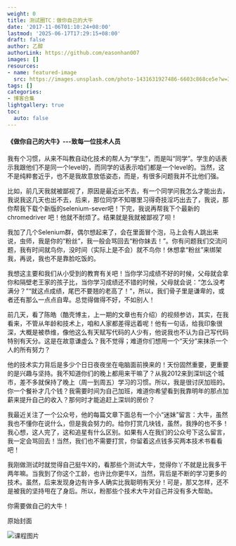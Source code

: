 ```yaml
---
weight: 0
title: 测试圈TC：做你自己的大牛
date: '2017-11-06T01:10:24+08:00'
lastmod: '2025-06-17T17:29:15+08:00'
draft: false
author: 乙醇
authorLink: https://github.com/easonhan007
images: []
resources:
- name: featured-image
  src: https://images.unsplash.com/photo-1431631927486-6603c868ce5e?w=300
tags: []
categories:
- 博客合集
lightgallery: true
toc:
  auto: false
---
```




#### 《做你自己的大牛》---致每一位技术人员

我有个习惯，从来不叫教自动化技术的帮人为“学生”，而是叫“同学”。学生的话表示我跟他们不是同一个level的，而同学的话表示咱们都是一个level的。当然，这不是纯粹套近乎，也不是我故意放低姿态，而是，有很多问题我并不比他们强。

比如，前几天我就被鄙视了，原因是最近出不去，有一个同学问我怎么才能出去，我说我这几天也出不去，后来，那位同学不知哪里习得奇技淫巧出去了，我说，那你帮我下载个新版的selenium-sever吧！下完，我说再帮我下个最新的chromedriver 吧！他就不耐烦了。结果就是我就被鄙视了呗！

我加了几个Selenium群，偶尔想起来了，会在里面冒个泡，马上会有人跳出来说，虫师，我是你的“粉丝”，我一般会骂回去“粉你妹去！”。你有问题我们交流问题，我有时间就鸟你，没时间（实际上是不会）就不鸟你！休想拿“粉丝”来绑架我，再说，我也不是靠脸吃饭的。

我想这主要和我们从小受到的教育有关吧！当你学习成绩不好的时候，父母就会拿你和隔壁老王家的孩子比，当你学习成绩还不错的时候，父母就会说：“怎么没考满分？”“就这点成绩，尾巴不要翘的老高了！”，所以，我们骨子里是谦卑的，或者还有那么一点点自卑。总觉得做得不好，不如别人！

前几天，看了陈皓（酷壳博主，上一期的文章也有介绍）的视频参访，其实，在我看来，不管从年龄和技术上，咱和人家都差得远着呢！他有一句话，给我印象很深，大概是被恭维，像他这么有天赋写代码的人少有，他说我也不认为自己写代码特别有天分。这是在故意谦虚么？我不觉得；难道你们想用一个“天分”来抹杀一个人的所有努力？

他的技术实力背后是多少个日日夜夜坐在电脑面前换来的！天份固然重要，更重要的是兴趣与坚持。我不知道你们的晚上都用来干嘛了？从我2012来到深圳这个城市，差不多就保持了晚上（周一到周五）学习的习惯。所以，我是很讨厌加班的。你一个餐补才几个钱？我需要时间为自己加班，难道你希望看到我靠明年的那点加薪来提升自己的收入？那何时才能追赶上深圳的房价？

我最近关注了一个公众号，他的每篇文章下面总有一个小“迷妹”留言：大牛，虽然我也不懂你在说什么，但是我会努力的。给你打赏几块钱，虽然，我挣的也不多！我心想，这人完了，这和追星有什么区别。如果有人在我们的公众号下这么留言，我一定会骂回去！当然，我们也不需要打赏，你留着这点钱多买两本技术书看看吧！

我刚做测试时就觉得自己挺牛X的，看那些个测试大牛，觉得你丫不就是比我多干两年嘛。当我到了你这个工龄，也许比你更牛X，当然，背后是不断的学习更多的技术。虽然，后来发现身边有许多人确实比我聪明有天分！可是，那又怎样，还不是被我的坚持甩在了身后。所以，粉那些个技术大牛对自己并没有多大帮助。

你需要做自己的大牛！




原始封面

![课程图片](https://images.unsplash.com/photo-1431631927486-6603c868ce5e?w=300)

